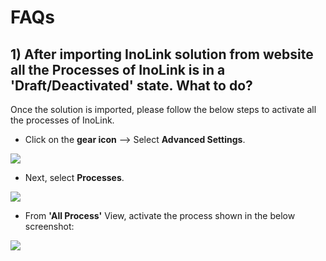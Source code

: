 # FAQs

## 1) After importing InoLink solution from website all the Processes of InoLink is in a 'Draft/Deactivated' state. What to do?

Once the solution is imported, please follow the below steps to activate all the processes of InoLink.

* Click on the **gear icon** --> Select **Advanced Settings**.&#x20;

![](../.gitbook/assets/A4D\_1.png)

* Next, select **Processes**.

![](../.gitbook/assets/A4D\_2.png)

* From **'All Process'** View, activate the process shown in the below screenshot:

![](<../.gitbook/assets/FAQ\_1 (3).jpg>)





